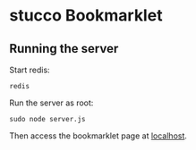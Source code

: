 stucco Bookmarklet
========

Running the server
--------

Start redis: 

    redis

Run the server as root:

    sudo node server.js

Then access the bookmarklet page at [localhost](http://localhost).
